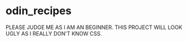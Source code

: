 # odin_recipes
PLEASE JUDGE ME AS I AM AN BEGINNER. 
THIS PROJECT WILL LOOK UGLY AS I REALLY DON'T KNOW CSS.
